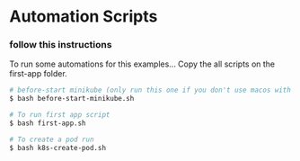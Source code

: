 # Automation Scripts

### follow this instructions

To run some automations for this examples... Copy the all scripts on the first-app folder.

```bash
# before-start minikube (only run this one if you don't use macos with docker desktop)
$ bash before-start-minikube.sh

# To run first app script
$ bash first-app.sh

# To create a pod run
$ bash k8s-create-pod.sh
```

